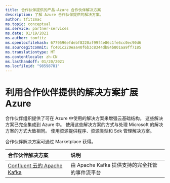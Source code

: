 ```yaml
---
title: 合作伙伴提供的产品-Azure 合作伙伴解决方案
description: 了解 Azure 合作伙伴提供的解决方案。
author: tfitzmac
ms.topic: conceptual
ms.service: partner-services
ms.date: 01/19/2021
ms.author: tomfitz
ms.openlocfilehash: 6779596efdebf8220af99f4e86c1fe6cc0ec90d6
ms.sourcegitcommit: fc401c220eaa40f6b3c8344db84b801aa9ff7185
ms.translationtype: MT
ms.contentlocale: zh-CN
ms.lasthandoff: 01/20/2021
ms.locfileid: "98598781"
---
```

# <a name="extend-azure-with-solutions-from-partners"></a>利用合作伙伴提供的解决方案扩展 Azure

合作伙伴组织提供了可在 Azure 中使用的解决方案来增强云基础结构。 这些解决方案已完全集成到 Azure 中。 使用这些解决方案的方式与处理 Microsoft 的解决方案的方式大致相同。 使用资源提供程序、资源类型和 Sdk 管理解决方案。

合作伙伴解决方案可通过 Marketplace 获得。

| 合作伙伴解决方案 | 说明 |
| :--- | :--- |
| [Confluent 云的 Apache Kafka](./apache-kafka-confluent-cloud/overview.md) | 由 Apache Kafka 提供支持的完全托管的事件流平台 |
